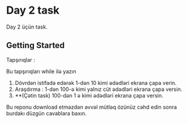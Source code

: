 # Day 2 task

Day 2 üçün task.

## Getting Started

Tapşırıqlar :

Bu tapşırıqları while ilə yazın

1. Dövrdən istifadə edərək 1-dən 10 kimi ədədləri ekrana çapa verin.
2. Araşdırma : 1-dən 100-ə kimi yalnız cüt ədədləri ekrana çapa versin.
3. **(Çətin task) 100-dən 1 ə kimi ədədləri ekrana çapa versin.

Bu reponu download etməzdən əvvəl mütləq özünüz cəhd edin 
sonra burdakı düzgün cavablara baxın.
